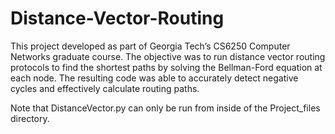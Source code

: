# Distance-Vector-Routing

This project developed as part of Georgia Tech’s CS6250 Computer Networks graduate course. The objective was to run distance vector routing protocols to find the shortest paths by solving the Bellman-Ford equation at each node. The resulting code was able to accurately detect negative cycles and effectively calculate routing paths. 

Note that DistanceVector.py can only be run from inside of the Project_files directory.
